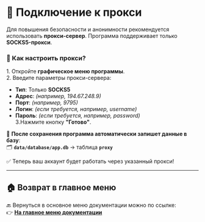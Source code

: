 # 🔐 Подключение к прокси

Для повышения безопасности и анонимности рекомендуется использовать **прокси-сервер**. Программа поддерживает только **SOCKS5-прокси**.

### 🔹 Как настроить прокси?

1️. Откройте **графическое меню программы**.  
2️. Введите параметры прокси-сервера:
- **Тип**: Только **SOCKS5**
- **Адрес**: _(например, 194.67.248.9)_
- **Порт**: _(например, 9795)_
- **Логин**: _(если требуется, например, username)_
- **Пароль**: _(если требуется, например, password)_  
3️.Нажмите кнопку **"Готово"**.

📌 **После сохранения программа автоматически запишет данные в базу**:  
🗂 **`data/database/app.db`** → таблица **`proxy`**

✅ Теперь ваш аккаунт будет работать через указанный прокси!

---

## 🏠 Возврат в главное меню

🔙 Вернуться в основное меню документации можно по ссылке:  
👉 **[На главное меню документации](https://github.com/pyadrus/TelegramMaster_Commentator/blob/master/doc/doc.md)**
